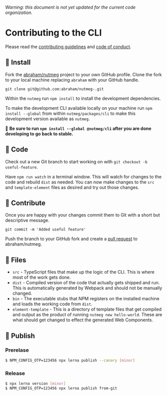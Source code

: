 _Warning: this document is not yet updated for the current code organization._

# Contributing to the CLI

Please read the [contributing guidelines](https://github.com/abraham/nutmeg/blob/master/CONTRIBUTING.md) and [code of conduct](https://github.com/abraham/nutmeg/blob/master/CODE_OF_CONDUCT.md).

## 🔽 Install

Fork the [abraham/nutmeg](https://github.com/abraham/nutmeg) project to your own GitHub profile. Clone the fork to your local machine replacing `abraham` with your GitHub handle.

```
git clone git@github.com:abraham/nutmeg-.git
```

Within the `nutmeg` run `npm install` to install the development dependencies.

To make the development CLI available locally on your machine run `npm install --global` from within `nutmeg/packages/cli` to make this development version available as `nutmeg`.

🚧 **Be sure to run `npm install --global @nutmeg/cli` after you are done developing to go back to stable.**

## 🌱 Code

Check out a new Git branch to start working on with `git checkout -b useful-feature`.

Have `npm run watch` in a terminal window. This will watch for changes to the code and rebuild `dist` as needed. You can now make changes to the `src` and `template-element` files as desired and try out those changes.

## 👐 Contribute

Once you are happy with your changes commit them to Git with a short but descriptive message.

```
git commit -m 'Added useful feature'
```

Push the branch to your GitHub fork and create a [pull request](https://github.com/abraham/nutmeg/pulls) to abraham/nutmeg.

## 📁 Files

- `src` - TypeScript files that make up the logic of the CLI. This is where most of the work gets done.
- `dist` - Compiled version of the code that actually gets shipped and run. This is automatically generated by Webpack and should not be manually changed.
- `bin` - The executable stubs that NPM registers on the installed machine and loads the working code from `dist`.
- `element-template` - This is a directory of template files that get compiled and output as the product of running `nutmeg new hello-world`. These are what should get changed to effect the generated Web Components.

## 📰 Publish

### Prerelase

```bash
$ NPM_CONFIG_OTP=123456 npx lerna publish --canary [minor]
```

### Release

```bash
$ npx lerna version [minor]
$ NPM_CONFIG_OTP=123456 npx lerna publish from-git
```

